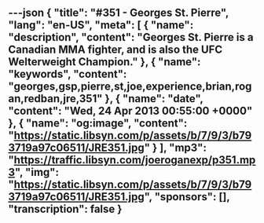 ---json
{
  "title": "#351 - Georges St. Pierre",
  "lang": "en-US",
  "meta": [
    {
      "name": "description",
      "content": "Georges St. Pierre is a Canadian MMA fighter, and is also the UFC Welterweight Champion."
    },
    {
      "name": "keywords",
      "content": "georges,gsp,pierre,st,joe,experience,brian,rogan,redban,jre,351"
    },
    {
      "name": "date",
      "content": "Wed, 24 Apr 2013 00:55:00 +0000"
    },
    {
      "name": "og:image",
      "content": "https://static.libsyn.com/p/assets/b/7/9/3/b793719a97c06511/JRE351.jpg"
    }
  ],
  "mp3": "https://traffic.libsyn.com/joeroganexp/p351.mp3",
  "img": "https://static.libsyn.com/p/assets/b/7/9/3/b793719a97c06511/JRE351.jpg",
  "sponsors": [],
  "transcription": false
}
---
<episode-header />

<timemark seconds="0" />

<transcribe-call-to-action />

<episode-footer />